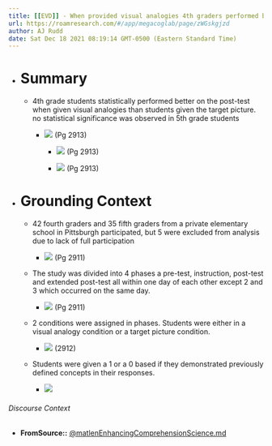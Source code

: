 ```yaml
---
title: [[EVD]] - When provided visual analogies 4th graders performed better than the students given just the target concept. However, This was not observed in 5th graders. - [[@matlenEnhancingComprehensionScience]]
url: https://roamresearch.com/#/app/megacoglab/page/zWGskgjzd
author: AJ Rudd
date: Sat Dec 18 2021 08:19:14 GMT-0500 (Eastern Standard Time)
---
```


- # Summary

    - 4th grade students statistically performed better on the post-test when given visual analogies than students given the target picture. no statistical significance was observed in 5th grade students

        - ![](https://firebasestorage.googleapis.com/v0/b/firescript-577a2.appspot.com/o/imgs%2Fapp%2Fmegacoglab%2FjWvGVFASdP.png?alt=media&token=4cf0aff8-2379-4535-8e5b-c1e5cafe87ee) (Pg 2913)

            - ![](https://firebasestorage.googleapis.com/v0/b/firescript-577a2.appspot.com/o/imgs%2Fapp%2Fmegacoglab%2FtZYqwPLxAH.png?alt=media&token=ba427931-757e-405d-94bb-1a3427f1a50d) (Pg 2913)

            - ![](https://firebasestorage.googleapis.com/v0/b/firescript-577a2.appspot.com/o/imgs%2Fapp%2Fmegacoglab%2FfM5WyCBBnD.png?alt=media&token=e9bcd9f3-c8e9-4ef7-bbe5-0b1d9bcc2be6) (Pg 2913)
- # Grounding Context

    - 42 fourth graders and 35 fifth graders from a private elementary school in Pittsburgh participated, but 5 were excluded from analysis due to lack of full participation

        - ![](https://firebasestorage.googleapis.com/v0/b/firescript-577a2.appspot.com/o/imgs%2Fapp%2Fmegacoglab%2FtUyXlWRBiq.png?alt=media&token=245faee6-f75b-48de-85d6-38448802971c) (Pg 2911)

    - The study was divided into 4 phases a pre-test, instruction, post-test and extended post-test all within one day of each other except 2 and 3 which occurred on the same day.

        - ![](https://firebasestorage.googleapis.com/v0/b/firescript-577a2.appspot.com/o/imgs%2Fapp%2Fmegacoglab%2F8RgvkWVNsG.png?alt=media&token=9115c1a9-11a1-4566-9492-5998e479f633) (Pg 2911)

    - 2 conditions were assigned in phases. Students were either in a visual analogy condition or a target picture condition.

        - ![](https://firebasestorage.googleapis.com/v0/b/firescript-577a2.appspot.com/o/imgs%2Fapp%2Fmegacoglab%2FqT22U0QkHe.png?alt=media&token=e949a37f-9d84-4ef7-b321-685dd864facd) (2912)

    - Students were given a 1 or a 0 based if they demonstrated previously defined concepts in their responses.

        - ![](https://firebasestorage.googleapis.com/v0/b/firescript-577a2.appspot.com/o/imgs%2Fapp%2Fmegacoglab%2FKdeVCznQee.png?alt=media&token=0e079a87-19e0-44b7-8e1a-a3417cd2ec50)

###### Discourse Context

- **FromSource::** [@matlenEnhancingComprehensionScience.md](@matlenEnhancingComprehensionScience.md)
